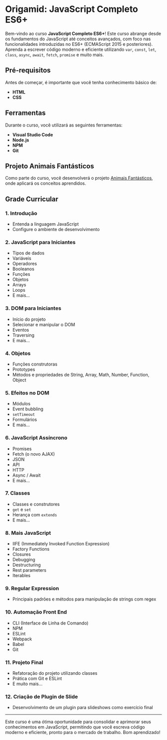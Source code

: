 # Origamid:  JavaScript Completo ES6+

Bem-vindo ao curso **JavaScript Completo ES6+**! Este curso abrange desde os fundamentos do JavaScript até conceitos avançados, com foco nas funcionalidades introduzidas no ES6+ (ECMAScript 2015 e posteriores). Aprenda a escrever código moderno e eficiente utilizando `var`, `const`, `let`, `class`, `async`, `await`, `fetch`, `promise` e muito mais.

## Pré-requisitos

Antes de começar, é importante que você tenha conhecimento básico de:

- **HTML**
- **CSS**

## Ferramentas

Durante o curso, você utilizará as seguintes ferramentas:

- **Visual Studio Code**
- **Node.js**
- **NPM**
- **Git**

## Projeto Animais Fantásticos

Como parte do curso, você desenvolverá o projeto [Animais Fantásticos](https://origamid.github.io/animais-fantasticos/), onde aplicará os conceitos aprendidos.

## Grade Curricular

### 1. Introdução

- Entenda a linguagem JavaScript
- Configure o ambiente de desenvolvimento

### 2. JavaScript para Iniciantes

- Tipos de dados
- Variáveis
- Operadores
- Booleanos
- Funções
- Objetos
- Arrays
- Loops
- E mais...

### 3. DOM para Iniciantes

- Início do projeto
- Selecionar e manipular o DOM
- Eventos
- Traversing
- E mais...

### 4. Objetos

- Funções construtoras
- Prototypes
- Métodos e propriedades de String, Array, Math, Number, Function, Object

### 5. Efeitos no DOM

- Módulos
- Event bubbling
- `setTimeout`
- Formulários
- E mais...

### 6. JavaScript Assíncrono

- Promises
- Fetch (o novo AJAX)
- JSON
- API
- HTTP
- Async / Await
- E mais...

### 7. Classes

- Classes e construtores
- `get` e `set`
- Herança com `extends`
- E mais...

### 8. Mais JavaScript

- IIFE (Immediately Invoked Function Expression)
- Factory Functions
- Closures
- Debugging
- Destructuring
- Rest parameters
- Iterables

### 9. Regular Expression

- Principais padrões e métodos para manipulação de strings com regex

### 10. Automação Front End

- CLI (Interface de Linha de Comando)
- NPM
- ESLint
- Webpack
- Babel
- Git

### 11. Projeto Final

- Refatoração do projeto utilizando classes
- Prática com Git e ESLint
- E muito mais...

### 12. Criação de Plugin de Slide

- Desenvolvimento de um plugin para slideshows como exercício final

---

Este curso é uma ótima oportunidade para consolidar e aprimorar seus conhecimentos em JavaScript, permitindo que você escreva código moderno e eficiente, pronto para o mercado de trabalho. Bom aprendizado!
